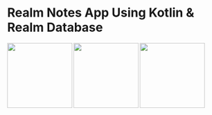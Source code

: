 # Realm Notes App Using Kotlin & Realm Database

<img src="https://m7madmagdy.github.io/server/android apps/r1.png" width="150" align="left"/>
<img src="https://m7madmagdy.github.io/server/android apps/r2.png" width="150" align="left"/>
<img src="https://m7madmagdy.github.io/server/android apps/r3.png" width="150" align="left"/>

